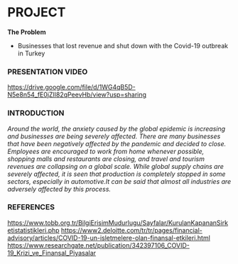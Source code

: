 # PROJECT
__The Problem__
- Businesses that lost revenue and shut down with the Covid-19 outbreak in Turkey
### PRESENTATION VIDEO
https://drive.google.com/file/d/1WG4qB5D-N5e8n54_fE0jZIl82qPeevHb/view?usp=sharing
 
### INTRODUCTION
 _Around the world, the anxiety caused by the global epidemic is increasing and businesses are being severely affected. There are many businesses that have been negatively affected by the pandemic and decided to close. Employees are encouraged to work from home whenever possible, shopping malls and restaurants are closing, and travel and tourism revenues are collapsing on a global scale. While global supply chains are severely affected, it is seen that production is completely stopped in some sectors, especially in automotive.It can be said that almost all industries are adversely affected by this process._

### REFERENCES
https://www.tobb.org.tr/BilgiErisimMudurlugu/Sayfalar/KurulanKapananSirketistatistikleri.php
https://www2.deloitte.com/tr/tr/pages/financial-advisory/articles/COVID-19-un-isletmelere-olan-finansal-etkileri.html
https://www.researchgate.net/publication/342397106_COVID-19_Krizi_ve_Finansal_Piyasalar
